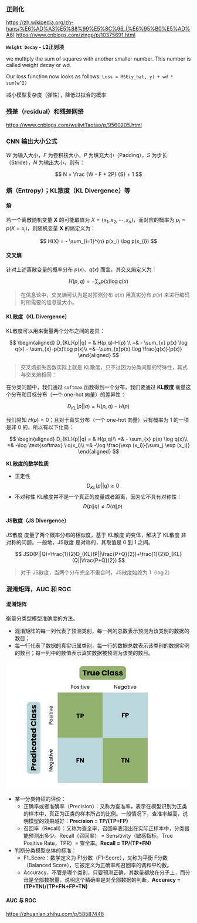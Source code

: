 ### 正则化

https://zh.wikipedia.org/zh-hans/%E6%AD%A3%E5%88%99%E5%8C%96_(%E6%95%B0%E5%AD%A6)
https://www.cnblogs.com/zingp/p/10375691.html

**`Weight Decay` - L2正则项**

we multiply the sum of squares with another smaller number. This number is called weight decay or wd.

Our loss function now looks as follows:
`Loss = MSE(y_hat, y) + wd * sum(w^2)`

减小模型复杂度（弹性），降低过拟合的概率

### 残差（residual）和残差网络

https://www.cnblogs.com/wuliytTaotao/p/9560205.html

### CNN 输出大小公式

$W$ 为输入大小，$F$ 为卷积核大小，$P$ 为填充大小（Padding），$S$ 为步长（Stride），$N$ 为输出大小，则有：

$$
N = \frac {W - F + 2P} {S} + 1
$$

### 熵（Entropy）；KL散度（KL Divergence）等

#### 熵

若一个离散随机变量 $\mathbf{X}$ 的可能取值为 $X=\{x_1,x_2,\cdots,x_n\}$，而对应的概率为 $p_i = p(X = x_i)$，则随机变量 $\mathbf{X}$ 的熵定义为：

$$
H(X) = - \sum_{i=1}^{n} p(x_i) \log p(x_{i})
$$

#### 交叉熵

针对上述离散变量的概率分布 $p(x)、q(x)$ 而言，其交叉熵定义为：

$$
H(p,q) = - \sum_{x} p(x) \log q(x)
$$

> 在信息论中，交叉熵可认为是对预测分布 $q(x)$ 用真实分布 $p(x)$ 来进行编码时所需要的信息量大小。

#### KL散度（KL Divergence）

KL散度可以用来衡量两个分布之间的差异：

$$
\begin{aligned}
D_{KL}(p||q) = & H(p,q)-H(p) \\
=& - \sum_{x} p(x) \log q(x) - \sum_{x}-p(x)\log p(x)\\
=& -\sum_{x}p(x) \log \frac{q(x)}{p(x)}
\end{aligned}
$$

> 交叉熵损失函数实际上就是 KL散度，只不过因为分类问题的特殊性，其式与交叉熵相同：

在分类问题中，我们通过 `softmax` 函数得到一个分布，我们要通过 **KL散度** 衡量这个分布和目标分布（一个 one-hot 向量）的差异性：

$$
D_{KL}(p||q) = H(p,q)-H(p)
$$

我们易知 $H(p) = 0$；且对于真实分布（一个 one-hot 向量）只有概率为 1 的一项是非 0 的，所以有以下化简：

$$
\begin{aligned}
D_{KL}(p||q) = & H(p,q)\\
=& - \sum_{x} p(x) \log q(x)\\
=& -\log \text{softmax} \ q(x_i)\\
=& -\log \frac{\exp (x_i)}{\sum_j \exp (x_j)}
\end{aligned}
$$

**KL散度的数学性质**

- 正定性
$$
D_{KL}(p||q) \ge 0
$$
- 不对称性
KL散度并不是一个真正的度量或者距离，因为它不具有对称性：
$$
D(p \| q) \ne D(q \| p)
$$

#### JS散度（JS Divergence）

JS散度 度量了两个概率分布的相似度，基于 KL散度 的变体，解决了 KL散度 非对称的问题。一般地，JS散度 是对称的，其取值是 0 到 1 之间。

$$
JSD(P||Q)=\frac{1}{2}D_{KL}(P||\frac{P+Q}{2})+\frac{1}{2}D_{KL}(Q||\frac{P+Q}{2})
$$

> 对于 JS散度，当两个分布完全不重合时，JS散度始终为 1（$\log 2$）

### 混淆矩阵，AUC 和 ROC

#### 混淆矩阵

衡量分类型模型准确度的方法。

- 混淆矩阵的每一列代表了预测类别，每一列的总数表示预测为该类别的数据的数目；
- 每一行代表了数据的真实归属类别，每一行的数据总数表示该类别的数据实例的数目；每一列中的数值表示真实数据被预测为该类的数目。

![](Confusion-Matrix.png)

- 某一分类特征的评价：
  - 正确率或者准确率（Precision）：又称为查准率，表示在模型识别为正类的样本中，真正为正类的样本所占的比例。一般情况下，查准率越高，说明模型的效果越好：**Precision = TP/(TP+FP)**
  - 召回率（Recall）：又称为查全率，召回率表现出在实际正样本中，分类器能预测出多少。Recall（召回率） = Sensitivity（敏感指标，True Positive Rate，TPR）= 查全率。**Recall = TP/(TP+FN)**
- 判断分类模型总体的标准：
  - F1_Score：数学定义为 F1分数（F1-Score），又称为平衡 F分数（Balanced Score），它被定义为正确率和召回率的调和平均数。
  - Accuracy，不管是哪个类别，只要预测正确，其数量都放在分子上，而分母是全部数据量，说明这个精确率是对全部数据的判断。**Accuracy = (TP+TN)/(TP+FN+FP+TN)**

#### AUC 与 ROC

https://zhuanlan.zhihu.com/p/58587448
